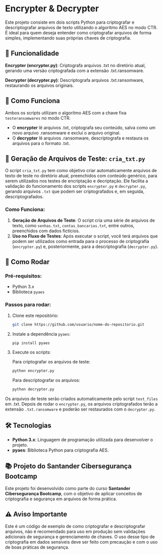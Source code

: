 # Encrypter & Decrypter

Este projeto consiste em dois scripts Python para criptografar e descriptografar arquivos de texto utilizando o algoritmo AES no modo CTR. É ideal para quem deseja entender como criptografar arquivos de forma simples, implementando suas próprias chaves de criptografia.

## 🚀 Funcionalidade

**Encrypter (encrypter.py)**: Criptografa arquivos .txt no diretório atual, gerando uma versão criptografada com a extensão .txt.ransomware.

**Decrypter (decrypter.py)**: Descriptografa arquivos .txt.ransomware, restaurando os arquivos originais.

## 🔐 Como Funciona

Ambos os scripts utilizam o algoritmo AES com a chave fixa `testeransomwares` no modo CTR.

- O **encrypter** lê arquivos .txt, criptografa seu conteúdo, salva como um novo arquivo .ransomware e exclui o arquivo original.
- O **decrypter** lê arquivos .ransomware, descriptografa e restaura os arquivos para o formato .txt.

## 📝 Geração de Arquivos de Teste: `cria_txt.py`
O script `cria_txt.py` tem como objetivo criar automaticamente arquivos de texto de teste no diretório atual, preenchidos com conteúdo genérico, para serem utilizados nos testes de encriptação e decriptação. Ele facilita a validação do funcionamento dos scripts `encrypter.py` e `decrypter.py`, gerando arquivos `.txt` que podem ser criptografados e, em seguida, descriptografados.

### Como Funciona:
1. **Geração de Arquivos de Teste**: O script cria uma série de arquivos de texto, como `senhas.txt`, `contas_bancarias.txt`, entre outros, preenchidos com dados fictícios.
2. **Uso no Fluxo de Testes**: Após executar o script, você terá arquivos que podem ser utilizados como entrada para o processo de criptografia (`encrypter.py`) e, posteriormente, para a descriptografia (`decrypter.py`).

## 🚀 Como Rodar

### Pré-requisitos:
- Python 3.x
- Biblioteca `pyaes`

### Passos para rodar:

1. Clone este repositório:

    ```bash
    git clone https://github.com/usuario/nome-do-repositorio.git
    ```

2. Instale a dependência `pyaes`:

    ```bash
    pip install pyaes
    ```

3. Execute os scripts:

    Para criptografar os arquivos de teste:

    ```bash
    python encrypter.py
    ```

    Para descriptografar os arquivos:

    ```bash
    python decrypter.py
    ```

Os arquivos de teste serão criados automaticamente pelo script `test_files` em .txt. Depois de rodar o `encrypter.py`, os arquivos criptografados terão a extensão `.txt.ransomware` e poderão ser restaurados com o `decrypter.py`.

## 🛠️ Tecnologias

- **Python 3.x**: Linguagem de programação utilizada para desenvolver o projeto.
- **pyaes**: Biblioteca Python para criptografia AES.

## 📚 Projeto do Santander Cibersegurança Bootcamp

Este projeto foi desenvolvido como parte do curso **Santander Cibersegurança Bootcamp**, com o objetivo de aplicar conceitos de criptografia e segurança em arquivos de forma prática.

## ⚠️ Aviso Importante

Este é um código de exemplo de como criptografar e descriptografar arquivos, não é recomendado para uso em produção sem validações adicionais de segurança e gerenciamento de chaves. O uso desse tipo de criptografia em dados sensíveis deve ser feito com precaução e com o uso de boas práticas de segurança.
